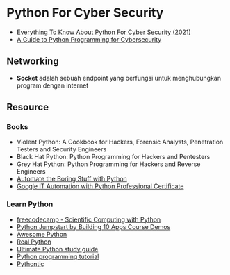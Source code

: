 # Python For Cyber Security
- [Everything To Know About Python For Cyber Security (2021)](https://www.jigsawacademy.com/blogs/cyber-security/python-for-cyber-security)
- [A Guide to Python Programming for Cybersecurity](https://simpleprogrammer.com/python-programming-for-cybersecurity/)

## Networking
- **Socket** adalah sebuah endpoint yang berfungsi untuk menghubungkan program dengan internet

## Resource
### Books
- Violent Python: A Cookbook for Hackers, Forensic Analysts, Penetration Testers and Security Engineers
- Black Hat Python: Python Programming for Hackers and Pentesters
- Grey Hat Python: Python Programming for Hackers and Reverse Engineers
- [Automate the Boring Stuff with Python](https://automatetheboringstuff.com/)
- [Google IT Automation with Python Professional Certificate](https://www.coursera.org/professional-certificates/google-it-automation?action=enroll)

### Learn Python
- [freecodecamp - Scientific Computing with Python](https://www.freecodecamp.org/learn/scientific-computing-with-python/)
- [Python Jumpstart by Building 10 Apps Course Demos](https://github.com/mikeckennedy/python-jumpstart-course-demos)
- [Awesome Python](https://github.com/vinta/awesome-python)
- [Real Python](https://realpython.com)
- [Ultimate Python study guide](https://github.com/huangsam/ultimate-python)
- [Python programming tutorial](https://pythonprogramming.net/)
- [Pythontic](https://pythontic.com)
